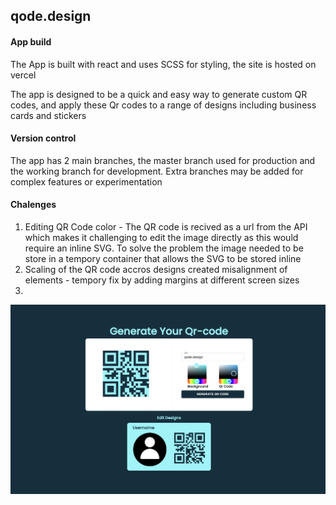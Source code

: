 ## qode.design

#### App build 

The App is built with react and uses SCSS for styling, the site is hosted on vercel

The app is designed to be a quick and easy way to generate custom QR codes, and apply these Qr codes to a range of designs including business cards and stickers 

#### Version control

The app has 2 main branches, the master branch used for production and the working branch for development. Extra branches may be added for complex features or experimentation

#### Chalenges

1. Editing QR Code color - The QR code is recived as a url from the API which makes it challenging to edit the image directly as this would require an inline SVG. To solve the problem the image needed to be store in a tempory container that allows the SVG to be stored inline
2. Scaling of the QR code accros designs created misalignment of elements - tempory fix by adding margins at different screen sizes
3. 

![Screenshot](public/meta.png)
